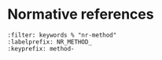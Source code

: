 <!--- Copyright (C) Matrisk GmbH 2022 -->

# Normative references


```{bibliography}
:filter: keywords % "nr-method"
:labelprefix: NR_METHOD_
:keyprefix: method-
```